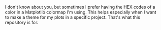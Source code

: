I don't know about you, but sometimes I prefer having the HEX codes of a color in a Matplotlib colormap I'm using. This helps especially when I want to make a theme for my plots in a specific project. That's what this repository is for.
